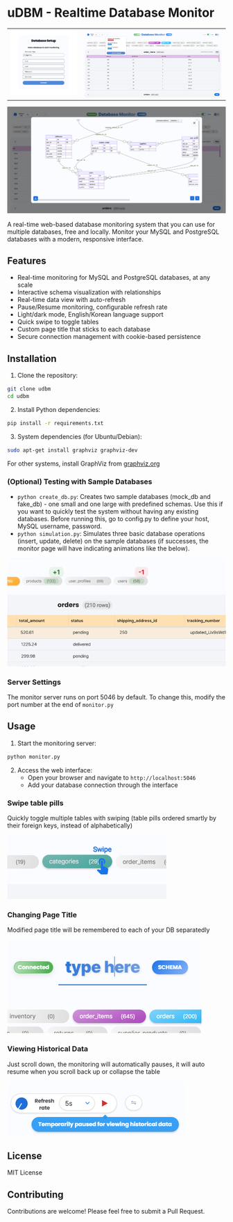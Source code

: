 # uDBM - Realtime Database Monitor

<table>
<tr>
<td width="33.3333%">
<img src="readme_assets/initial.png" alt="Initial Setup">
</td>
<td width="66.6666%">
<img src="readme_assets/ui.png" alt="Database Monitoring">
</td>
</tr>
</table>

![Database Schema](readme_assets/schema.png)

A real-time web-based database monitoring system that you can use for multiple databases, free and locally. Monitor your MySQL and PostgreSQL databases with a modern, responsive interface.

## Features

- Real-time monitoring for MySQL and PostgreSQL databases, at any scale
- Interactive schema visualization with relationships
- Real-time data view with auto-refresh
- Pause/Resume monitoring, configurable refresh rate
- Light/dark mode, English/Korean language support
- Quick swipe to toggle tables
- Custom page title that sticks to each database
- Secure connection management with cookie-based persistence

## Installation

1. Clone the repository:
```bash
git clone udbm
cd udbm
```

2. Install Python dependencies:
```bash
pip install -r requirements.txt
```

3. System dependencies (for Ubuntu/Debian):
```bash
sudo apt-get install graphviz graphviz-dev
```

For other systems, install GraphViz from [graphviz.org](https://graphviz.org/download/)

### (Optional) Testing with Sample Databases

- `python create_db.py`: Creates two sample databases (mock_db and fake_db) - one small and one large with predefined schemas. Use this if you want to quickly test the system without having any existing databases. Before running this, go to config.py to define your host, MySQL username, password.
- `python simulation.py`: Simulates three basic database operations (insert, update, delete) on the sample databases (if successes, the monitor page will have indicating animations like the below).

![Database Operations Animation](readme_assets/animation.png)

### Server Settings

The monitor server runs on port 5046 by default. To change this, modify the port number at the end of `monitor.py`

## Usage

1. Start the monitoring server:
```bash
python monitor.py
```

2. Access the web interface:
   - Open your browser and navigate to `http://localhost:5046`
   - Add your database connection through the interface

### Swipe table pills
Quickly toggle multiple tables with swiping (table pills ordered smartly by their foreign keys, instead of alphabetically) 

![Swipe Tables](readme_assets/swipe.png)

### Changing Page Title

Modified page title will be remembered to each of your DB separatedly

![Page Title Customization](readme_assets/title.png)

### Viewing Historical Data

Just scroll down, the monitoring will automatically pauses, it will auto resume when you scroll back up or collapse the table

![Historical Data View](readme_assets/tooltip.png)

## License

MIT License

## Contributing

Contributions are welcome! Please feel free to submit a Pull Request.
